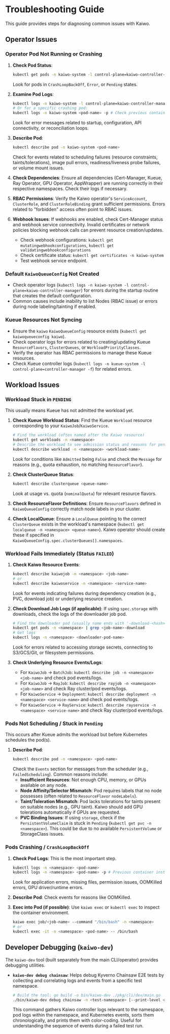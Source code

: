 # Troubleshooting Guide

This guide provides steps for diagnosing common issues with Kaiwo.

## Operator Issues

### Operator Pod Not Running or Crashing

1.  **Check Pod Status**:
    ```bash
    kubectl get pods -n kaiwo-system -l control-plane=kaiwo-controller-manager
    ```
    Look for pods in `CrashLoopBackOff`, `Error`, or `Pending` states.

2.  **Examine Pod Logs**:
    ```bash
    kubectl logs -n kaiwo-system -l control-plane=kaiwo-controller-manager
    # Or for a specific crashing pod:
    kubectl logs -n kaiwo-system <pod-name> -p # Check previous container logs
    ```
    Look for error messages related to startup, configuration, API connectivity, or reconciliation loops.

3.  **Describe Pod**:
    ```bash
    kubectl describe pod -n kaiwo-system <pod-name>
    ```
    Check for events related to scheduling failures (resource constraints, taints/tolerations), image pull errors, readiness/liveness probe failures, or volume mount issues.

4.  **Check Dependencies**: Ensure all dependencies (Cert-Manager, Kueue, Ray Operator, GPU Operator, AppWrapper) are running correctly in their respective namespaces. Check their logs if necessary.

5.  **RBAC Permissions**: Verify the Kaiwo operator's `ServiceAccount`, `ClusterRole`, and `ClusterRoleBinding` grant sufficient permissions. Errors related to "forbidden" access often point to RBAC issues.

6.  **Webhook Issues**: If webhooks are enabled, check Cert-Manager status and webhook service connectivity. Invalid certificates or network policies blocking webhook calls can prevent resource creation/updates.
    *   Check webhook configurations: `kubectl get mutatingwebhookconfigurations`, `kubectl get validatingwebhookconfigurations`
    *   Check certificate status: `kubectl get certificates -n kaiwo-system`
    *   Test webhook service endpoint.

### Default `KaiwoQueueConfig` Not Created

*   Check operator logs (`kubectl logs -n kaiwo-system -l control-plane=kaiwo-controller-manager`) for errors during the startup routine that creates the default configuration.
*   Common causes include inability to list Nodes (RBAC issue) or errors during node labeling/tainting if enabled.

### Kueue Resources Not Syncing

*   Ensure the `kaiwo` `KaiwoQueueConfig` resource exists (`kubectl get kaiwoqueueconfig kaiwo`).
*   Check operator logs for errors related to creating/updating Kueue `ResourceFlavors`, `ClusterQueues`, or `WorkloadPriorityClasses`.
*   Verify the operator has RBAC permissions to manage these Kueue resources.
*   Check Kueue controller logs (`kubectl logs -n kueue-system -l control-plane=controller-manager -f`) for related errors.

## Workload Issues

### Workload Stuck in `PENDING`

This usually means Kueue has not admitted the workload yet.

1.  **Check Kueue Workload Status**: Find the Kueue `Workload` resource corresponding to your `KaiwoJob`/`KaiwoService`.
    ```bash
    # Find the workload (often named after the Kaiwo resource)
    kubectl get workloads -n <namespace>
    # Describe the workload to see admission status and reasons for pending
    kubectl describe workload -n <namespace> <workload-name>
    ```
    Look for conditions like `Admitted` being `False` and check the `Message` for reasons (e.g., quota exhaustion, no matching `ResourceFlavor`).

2.  **Check ClusterQueue Status**:
    ```bash
    kubectl describe clusterqueue <queue-name>
    ```
    Look at usage vs. quota (`nominalQuota`) for relevant resource flavors.

3.  **Check ResourceFlavor Definitions**: Ensure `ResourceFlavors` defined in `KaiwoQueueConfig` correctly match node labels in your cluster.

4.  **Check LocalQueue**: Ensure a `LocalQueue` pointing to the correct `ClusterQueue` exists in the workload's namespace (`kubectl get localqueue -n <namespace> <queue-name>`). Kaiwo operator should create these if specified in `KaiwoQueueConfig.spec.clusterQueues[].namespaces`.

### Workload Fails Immediately (Status `FAILED`)

1.  **Check Kaiwo Resource Events**:
    ```bash
    kubectl describe kaiwojob -n <namespace> <job-name>
    # or
    kubectl describe kaiwoservice -n <namespace> <service-name>
    ```
    Look for events indicating failures during dependency creation (e.g., PVC, download job) or underlying resource creation.

2.  **Check Download Job Logs (if applicable)**: If using `spec.storage` with downloads, check the logs of the downloader job pod.
    ```bash
    # Find the downloader pod (usually name ends with '-download-<hash>')
    kubectl get pods -n <namespace> | grep <job-name>-download
    # Get logs
    kubectl logs -n <namespace> <downloader-pod-name>
    ```
    Look for errors related to accessing storage secrets, connecting to S3/GCS/Git, or filesystem permissions.

3.  **Check Underlying Resource Events/Logs**:
    *   For `KaiwoJob` -> `BatchJob`: `kubectl describe job -n <namespace> <job-name>` and check pod events/logs.
    *   For `KaiwoJob` -> `RayJob`: `kubectl describe rayjob -n <namespace> <job-name>` and check Ray cluster/pod events/logs.
    *   For `KaiwoService` -> `Deployment`: `kubectl describe deployment -n <namespace> <service-name>` and check pod events/logs.
    *   For `KaiwoService` -> `RayService`: `kubectl describe rayservice -n <namespace> <service-name>` and check Ray cluster/pod events/logs.

### Pods Not Scheduling / Stuck in `Pending`

This occurs after Kueue admits the workload but before Kubernetes schedules the pod(s).

1.  **Describe Pod**:
    ```bash
    kubectl describe pod -n <namespace> <pod-name>
    ```
    Check the `Events` section for messages from the scheduler (e.g., `FailedScheduling`). Common reasons include:
    *   **Insufficient Resources**: Not enough CPU, memory, or GPUs available on any node.
    *   **Node Affinity/Selector Mismatch**: Pod requires labels that no node possesses (often related to `ResourceFlavor` `nodeLabels`).
    *   **Taint/Toleration Mismatch**: Pod lacks tolerations for taints present on suitable nodes (e.g., GPU taint). Kaiwo should add GPU tolerations automatically if GPUs are requested.
    *   **PVC Binding Issues**: If using `storage`, check if the `PersistentVolumeClaim` is stuck in `Pending` (`kubectl get pvc -n <namespace>`). This could be due to no available `PersistentVolume` or StorageClass issues.

### Pods Crashing / `CrashLoopBackOff`

1.  **Check Pod Logs**: This is the most important step.
    ```bash
    kubectl logs -n <namespace> <pod-name>
    kubectl logs -n <namespace> <pod-name> -p # Previous container instance logs
    ```
    Look for application errors, missing files, permission issues, OOMKilled errors, GPU driver/runtime errors.

2.  **Describe Pod**: Check events for reasons like OOMKilled.

3.  **Exec into Pod (if possible)**: Use `kaiwo exec` or `kubectl exec` to inspect the container environment.
    ```bash
    kaiwo exec job/<job-name> --command "/bin/bash" -n <namespace>
    # or
    kubectl exec -it -n <namespace> <pod-name> -- /bin/bash
    ```

## Developer Debugging (`kaiwo-dev`)

The `kaiwo-dev` tool (built separately from the main CLI/operator) provides debugging utilities.

*   **`kaiwo-dev debug chainsaw`**: Helps debug Kyverno Chainsaw E2E tests by collecting and correlating logs and events from a specific test namespace.

    ```bash
    # Build the tool: go build -o bin/kaiwo-dev ./pkg/cli/dev/main.go
    ./bin/kaiwo-dev debug chainsaw -n <test-namespace> [--print-level <debug|info|warn|error>]
    ```
    This command gathers Kaiwo controller logs relevant to the namespace, pod logs within the namespace, and Kubernetes events, sorts them chronologically, and prints them with color-coding. Useful for understanding the sequence of events during a failed test run.
